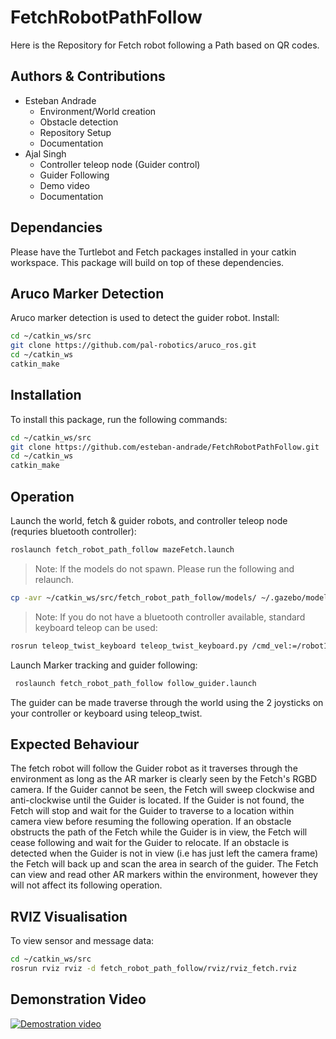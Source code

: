 # FetchRobotPathFollow
Here is the Repository for Fetch robot following a Path based on QR codes.
## Authors & Contributions
* Esteban Andrade
    * Environment/World creation
    * Obstacle detection 
    * Repository Setup
    * Documentation
* Ajal Singh
    * Controller teleop node (Guider control)
    * Guider Following
    * Demo video
    * Documentation

## Dependancies
Please have the Turtlebot and Fetch packages installed in your catkin workspace. This package will build on top of these dependencies.
## Aruco Marker Detection
Aruco marker detection is used to detect the guider robot.
Install:

```bash
cd ~/catkin_ws/src
git clone https://github.com/pal-robotics/aruco_ros.git
cd ~/catkin_ws
catkin_make
```

## Installation
To install this package, run the following commands:
```bash
cd ~/catkin_ws/src
git clone https://github.com/esteban-andrade/FetchRobotPathFollow.git
cd ~/catkin_ws
catkin_make
```

## Operation
Launch the world, fetch & guider robots, and controller teleop node (requries bluetooth controller):
```bash
roslaunch fetch_robot_path_follow mazeFetch.launch
```
>Note: If the models do not spawn. Please run the following and relaunch. 
 ```bash
 cp -avr ~/catkin_ws/src/fetch_robot_path_follow/models/ ~/.gazebo/models
 ```

>Note: If you do not have a bluetooth controller available, standard keyboard teleop can be used:
```bash
rosrun teleop_twist_keyboard teleop_twist_keyboard.py /cmd_vel:=/robot1/cmd_vel
```

 Launch Marker tracking and guider following:
```bash
 roslaunch fetch_robot_path_follow follow_guider.launch
```
The guider can be made traverse through the world using the 2 joysticks on your controller or keyboard using teleop_twist.

## Expected Behaviour
The fetch robot will follow the Guider robot as it traverses through the environment as long as the AR marker is clearly seen by the Fetch's RGBD camera.
If the Guider cannot be seen, the Fetch will sweep clockwise and anti-clockwise until the Guider is located. If the Guider is not found, the Fetch will stop and wait for the Guider to traverse to a location within camera view before resuming the following operation. 
If an obstacle obstructs the path of the Fetch while the Guider is in view, the Fetch will cease following and wait for the Guider to relocate.
If an obstacle is detected when the Guider is not in view (i.e has just left the camera frame) the Fetch will back up and scan the area in search of the guider.
The Fetch can view and read other AR markers within the environment, however they will not affect its following operation.

## RVIZ Visualisation
To view sensor and message data:
```bash
cd ~/catkin_ws/src
rosrun rviz rviz -d fetch_robot_path_follow/rviz/rviz_fetch.rviz
```

## Demonstration Video
[![Demostration video](https://img.youtube.com/vi/TRuqb9f4Vtk/sddefault.jpg)](https://youtu.be/TRuqb9f4Vtk)

